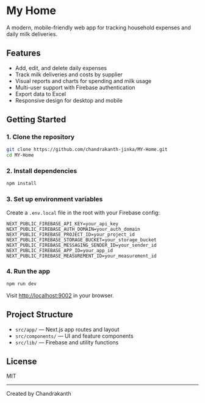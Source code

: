 # My Home

A modern, mobile-friendly web app for tracking household expenses and daily milk deliveries.

## Features
- Add, edit, and delete daily expenses
- Track milk deliveries and costs by supplier
- Visual reports and charts for spending and milk usage
- Multi-user support with Firebase authentication
- Export data to Excel
- Responsive design for desktop and mobile

## Getting Started

### 1. Clone the repository
```bash
git clone https://github.com/chandrakanth-jinka/MY-Home.git
cd MY-Home
```

### 2. Install dependencies
```bash
npm install
```

### 3. Set up environment variables
Create a `.env.local` file in the root with your Firebase config:
```
NEXT_PUBLIC_FIREBASE_API_KEY=your_api_key
NEXT_PUBLIC_FIREBASE_AUTH_DOMAIN=your_auth_domain
NEXT_PUBLIC_FIREBASE_PROJECT_ID=your_project_id
NEXT_PUBLIC_FIREBASE_STORAGE_BUCKET=your_storage_bucket
NEXT_PUBLIC_FIREBASE_MESSAGING_SENDER_ID=your_sender_id
NEXT_PUBLIC_FIREBASE_APP_ID=your_app_id
NEXT_PUBLIC_FIREBASE_MEASUREMENT_ID=your_measurement_id
```

### 4. Run the app
```bash
npm run dev
```
Visit [http://localhost:9002](http://localhost:9002) in your browser.

## Project Structure
- `src/app/` — Next.js app routes and layout
- `src/components/` — UI and feature components
- `src/lib/` — Firebase and utility functions

## License
MIT

---
Created by Chandrakanth
